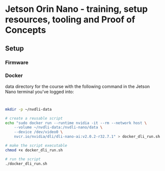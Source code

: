 # Jetson Orin Nano - training, setup resources, tooling and Proof of Concepts

## Setup


### Firmware

### Docker

data directory for the course with the following command in the Jetson Nano terminal you've logged into:
```bash


mkdir -p ~/nvdli-data

# create a reusable script
echo "sudo docker run --runtime nvidia -it --rm --network host \
    --volume ~/nvdli-data:/nvdli-nano/data \
    --device /dev/video0 \
    nvcr.io/nvidia/dli/dli-nano-ai:v2.0.2-r32.7.1" > docker_dli_run.sh

# make the script executable
chmod +x docker_dli_run.sh

# run the script
./docker_dli_run.sh

```